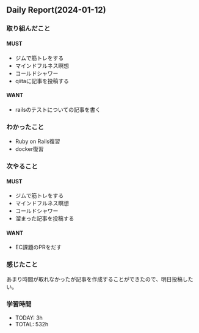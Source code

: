 ## Daily Report(2024-01-12)
### 取り組んだこと
#### MUST
- ジムで筋トレをする
- マインドフルネス瞑想
- コールドシャワー
- qiitaに記事を投稿する
#### WANT
- railsのテストについての記事を書く
### わかったこと
- Ruby on Rails復習
- docker復習
### 次やること
#### MUST
- ジムで筋トレをする
- マインドフルネス瞑想
- コールドシャワー
- 溜まった記事を投稿する
#### WANT
- EC課題のPRをだす
### 感じたこと
あまり時間が取れなかったが記事を作成することができたので、明日投稿したい。
### 学習時間
- TODAY: 3h
- TOTAL: 532h